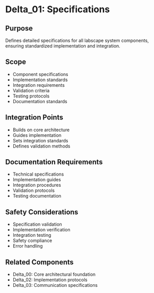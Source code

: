 # Delta_01: Specifications

## Purpose

Defines detailed specifications for all labscape system components, ensuring standardized implementation and integration.

## Scope

- Component specifications
- Implementation standards
- Integration requirements
- Validation criteria
- Testing protocols
- Documentation standards

## Integration Points

- Builds on core architecture
- Guides implementation
- Sets integration standards
- Defines validation methods

## Documentation Requirements

- Technical specifications
- Implementation guides
- Integration procedures
- Validation protocols
- Testing documentation

## Safety Considerations

- Specification validation
- Implementation verification
- Integration testing
- Safety compliance
- Error handling

## Related Components

- Delta_00: Core architectural foundation
- Delta_02: Implementation protocols
- Delta_03: Communication specifications